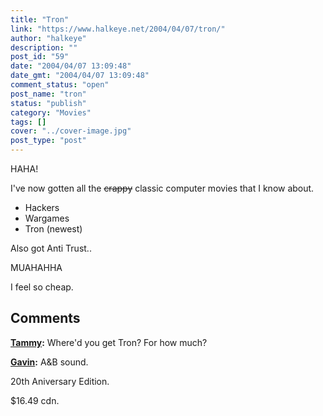 ```yaml
---
title: "Tron"
link: "https://www.halkeye.net/2004/04/07/tron/"
author: "halkeye"
description: ""
post_id: "59"
date: "2004/04/07 13:09:48"
date_gmt: "2004/04/07 13:09:48"
comment_status: "open"
post_name: "tron"
status: "publish"
category: "Movies"
tags: []
cover: "../cover-image.jpg"
post_type: "post"
---
```


HAHA!

I've now gotten all the <s>crappy</s> classic computer movies that I know about.



  * Hackers
  * Wargames
  * Tron (newest)


Also got Anti Trust..

  

MUAHAHHA

I feel so cheap.

## Comments

**[Tammy](#59 "2004-04-07 22:50:21"):** Where'd you get Tron? For how much?

**[Gavin](#60 "2004-04-08 15:00:04"):** A&B sound.

20th Aniversary Edition.

$16.49 cdn.

